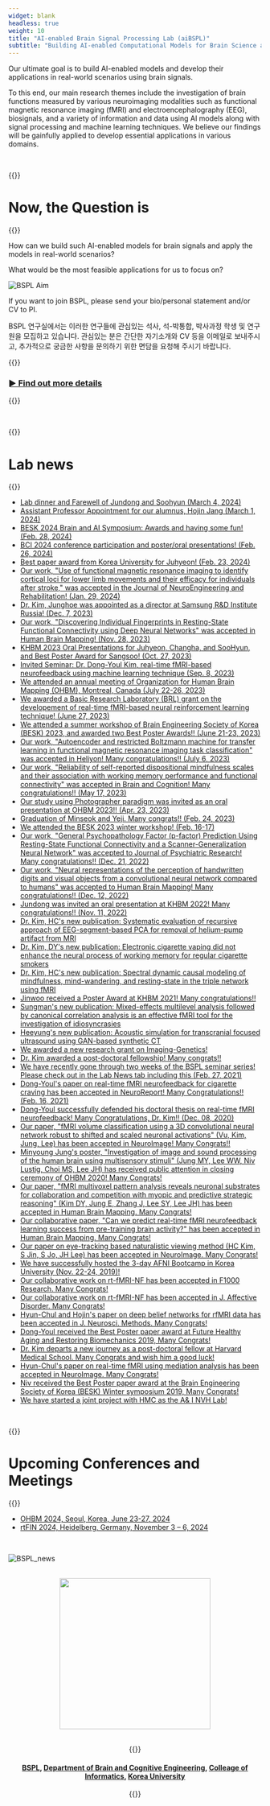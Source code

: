 ```yaml
---
widget: blank
headless: true
weight: 10
title: "AI-enabled Brain Signal Processing Lab (aiBSPL)"
subtitle: "Building AI-enabled Computational Models for Brain Science and Engineering"
---
```

<!-- title: "Brain Signal Processing Laboratoy (BSPL)" -->
<!-- subtitle: "Brain Science and Engineering using Neuroimaging Modality and Computational Models" -->
<!-- title: "Brain Science and information Processing for engineering Lab (BSPL)" -->
<!-- subtitle: "Brain Science and Information Processing for Engineering using Neuroimaging, BioSignals, and Computational Models" -->

Our ultimate goal is to build AI-enabled models and develop their applications in real-world scenarios using brain signals. <br>

To this end, our main research themes include the investigation of brain functions measured by various neuroimaging modalities such as functional magnetic resonance imaging (fMRI) and electroencephalography (EEG), biosignals, and a variety of information and data using AI models along with signal processing and machine learning techniques. We believe our findings will be gainfully applied to develop essential applications in various domains.


<br />

{{<format text-center crimson>}}
# Now, the Question is 
{{</format>}}

How can we build such AI-enabled models for brain signals and apply the models in real-world scenarios? <br>

What would be the most feasible applications for us to focus on?

![BSPL Aim](//bspl.korea.ac.kr/bspl_aims_16feb19.png#center75)

If you want to join BSPL, please send your bio/personal statement and/or CV to PI.

BSPL 연구실에서는 이러한 연구들에 관심있는 석사, 석-박통합, 박사과정 학생 및 연구원을 모집하고 있습니다. 관심있는 분은 간단한 자기소개와 CV 등을 이메일로 보내주시고, 추가적으로 궁금한 사항을 문의하기 위한 면담을 요청해 주시기 바랍니다.


{{<format crimson text-right no-link-color>}}
### [► Find out more details](/aims)
{{</format>}}

<br />

{{<format crimson text-center>}}
# Lab news
{{</format>}}
- [Lab dinner and Farewell of Jundong and Soohyun (March 4, 2024)](/news/2024_03_04_2024_02_23_dinner_graduation/)
- [Assistant Professor Appointment for our alumnus, Hojin Jang (March 1, 2024)](/news/2024_03_01_drhojinjang_facultyposition/)
- [BESK 2024 Brain and AI Symposium: Awards and having some fun! (Feb. 28, 2024)](/news/2024_02_28_besk_winter/)
- [BCI 2024 conference participation and poster/oral presentations! (Feb. 26, 2024)](/news/2024_02_26_bci2024/)
- [Best paper award from Korea University for Juhyeon! (Feb. 23, 2024)](/news/2024_02_23_bestpaperaward_juhyeonlee/)
- [Our work, "Use of functional magnetic resonance imaging to identify cortical loci for lower limb movements and their efficacy for individuals after stroke," was accepted in the Journal of NeuroEngineering and Rehabilitation! (Jan. 29, 2024)](/publications/articles/2024_01_29_choi_etal_jner/)
- [Dr. Kim, Junghoe was appointed as a director at Samsung R&D Institute Russia! (Dec. 7, 2023)](/news/2023_12_07_drkimjh_srdr//)
- [Our work, "Discovering Individual Fingerprints in Resting-State Functional Connectivity using Deep Neural Networks" was accepted in Human Brain Mapping! (Nov. 28, 2023)](/publications/articles/2023_11_28_lee_and_lee_hbm/)
- [KHBM 2023 Oral Presentations for Juhyeon, Changha, and SooHyun, and Best Poster Award for Sangsoo! (Oct. 27, 2023)](/news/2023_10_27to28_khbm_2023/)
- [Invited Seminar: Dr. Dong-Youl Kim, real-time fMRI-based neurofeedback using machine learning technique (Sep. 8, 2023)](/news/2023_09_08_drdykim_seminar/)
- [We attended an annual meeting of Organization for Human Brain Mapping (OHBM), Montreal, Canada (July 22-26, 2023)](/news/2023_07_24_ohbm/)
- [We awarded a Basic Research Laboratory (BRL) grant on the developement of real-time fMRI-based neural reinforcement learning technique! (June 27, 2023)](/news/2023_06_27_brl_grant/)
- [We attended a summer workshop of Brain Engineering Society of Korea (BESK) 2023, and awarded two Best Poster Awards!! (June 21-23, 2023)](/news/2023_06_22_besk_summer/)
- [Our work, "Autoencoder and restricted Boltzmann machine for transfer learning in functional magnetic resonance imaging task classification" was accepted in Heliyon! Many congratulations!! (July 6, 2023)](/publications/articles/2023_07_06_hwang_etal_heliyon/)
- [Our work, "Reliability of self-reported dispositional mindfulness scales and their association with working memory performance and functional connectivity" was accepted in Brain and Cognition! Many congratulations!! (May 17, 2023)](/publications/articles/2023_05_17_kim_etal_brainncognition/)
- [Our study using Photographer paradigm was invited as an oral presentation at OHBM 2023!! (Apr. 23, 2023)](/news/2023_04_22_ohbm_oral_sangsoo_photographer/)
- [Graduation of Minseok and Yeji. Many congrats!! (Feb. 24, 2023)](/news/2023_02_24_graduation/)
- [We attended the BESK 2023 winter workshop! (Feb. 16-17)](/news/2023_02_17_besk_juhyeonlee_postaward/)
- [Our work, "General Psychopathology Factor (p-factor) Prediction Using Resting-State Functional Connectivity and a Scanner-Generalization Neural Network" was accepted to Journal of Psychiatric Research! Many congratulations!! (Dec. 21, 2022)](/publications/articles/2022_12_21_hong_etal_jpsychiatrres/)
- [Our work, "Neural representations of the perception of handwritten digits and visual objects from a convolutional neural network compared to humans" was accepted to Human Brain Mapping! Many congratulations!! (Dec. 12, 2022)](/publications/articles/2022_12_12_lee_etal_hbm/)
- [Jundong was invited an oral presentation at KHBM 2022! Many congratulations!! (Nov. 11, 2022)](/news/2022_11_11_jundonghwang_khbm_oral/)
- [Dr. Kim, HC's new publication: Systematic evaluation of recursive approach of EEG-segment-based PCA for removal of helium-pump artifact from MRI](/publications/articles/2022_05_04_kim_and_lee_electronics_letters/)
- [Dr. Kim, DY's new publication: Electronic cigarette vaping did not enhance the neural process of working memory for regular cigarette smokers](/publications/articles/2022_01_20_kim_etal_frontiers_humanneurosci/)
- [Dr. Kim, HC's new publication: Spectral dynamic causal modeling of mindfulness, mind-wandering, and resting-state in the triple network using fMRI](/publications/articles/2022_01_19_kim_lee_neuroreport)
- [Jinwoo received a Poster Award at KHBM 2021! Many congratulations!!](/news/2021_11_06_jinwoo_khbm_posteraward/)
- [Sungman's new publication: Mixed-effects multilevel analysis followed by canonical correlation analysis is an effective fMRI tool for the investigation of idiosyncrasies](/publications/articles/2021_08_05_jo_etal_hbm/)
- [Heeyung's new publication: Acoustic simulation for transcranial focused ultrasound using GAN-based synthetic CT](/publications/articles/2021_08_04_ko_etal_jbhi)
- [We awarded a new research grant on Imaging-Genetics!](/news/2021_06_21_ig_grant/)
- [Dr. Kim awarded a post-doctoral fellowship! Many congrats!!](/news/2021_06_24_drkimdy_postdoc_fellowship/)
- [We have recently gone through two weeks of the BSPL seminar series! Please check out in the Lab News tab including this (Feb. 27, 2021)](/news/2021_02_27_prof-lee-syoung_kaist_seminar/)
- [Dong-Youl's paper on real-time fMRI neurofeedback for cigarette craving has been accepted in NeuroReport! Many Congratulations!! (Feb. 16, 2021)](/publications/articles/2021_02_16_neuroreport/)
- [Dong-Youl successfully defended his doctoral thesis on real-time fMRI neurofeedback! Many Congratulations, Dr. Kim!! (Dec. 08, 2020)](/news/2020_12_09_dec._08_2020_dong-youls_phd_thesis_defense/)
- [Our paper, "fMRI volume classification using a 3D convolutional neural network robust to shifted and scaled neuronal activations" (Vu, Kim, Jung, Lee) has been accepted in NeuroImage! Many Congrats!!](/publications/articles/2020_08_10_neuroimage/)
- [Minyoung Jung's poster, "Investigation of image and sound processing of the human brain using multisensory stimuli" (Jung MY, Lee WW, Niv Lustig, Choi MS, Lee JH) has received public attention in closing ceremony of OHBM 2020! Many Congrats!](/news/2020_07_08_2020._07._03_spotlighted_minyoung_jungs_poster_by_vince_d._calhoun_in_closing_ceremony_of_ohbm_202/)
- [Our paper, "fMRI multivoxel pattern analysis reveals neuronal substrates for collaboration and competition with myopic and predictive strategic reasoning" (Kim DY, Jung E, Zhang J, Lee SY, Lee JH) has been accepted in Human Brain Mapping. Many Congrats!](/publications/articles/2020_06_23_human_brain_mapping/)
- [Our collaborative paper, "Can we predict real-time fMRI neurofeedback learning success from pre-training brain activity?" has been accepted in Human Brain Mapping. Many Congrats!](/publications/articles/2020_06_23_hbm/)
- [Our paper on eye-tracking based naturalistic viewing method (HC Kim, S Jin, S Jo, JH Lee) has been accepted in NeuroImage. Many Congrats!](/publications/articles/2020_02_06_neuroimage/)
- [We have successfully hosted the 3-day AFNI Bootcamp in Korea University (Nov. 22-24, 2019)!](/news/2019_12_09_2019._11._22._2019_khbm_workshop___afni_bootcamp/)
- [Our collaborative work on rt-fMRI-NF has been accepted in F1000 Research. Many Congrats!](/publications/articles/2019_11_20_f1000_research/)
- [Our collaborative work on rt-fMRI-NF has been accepted in J. Affective Disorder. Many Congrats!](/publications/articles/2019_11_20_jaffective_disorders/)
- [Hyun-Chul and Hojin's paper on deep belief networks for rfMRI data has been accepted in J. Neurosci. Methods. Many Congrats!](/publications/articles/2019_11_02_testretest_reliability_of_spatial_patterns_from_resting-state_functional_mri_using_the_restricted_boltzmann_machine_and_hierarchically_organized_spatial_patterns_from_the_deep_belief_network/)
- [Dong-Youl received the Best Poster paper award at Future Healthy Aging and Restoring Biomechanics 2019, Many Congrats!](/news/2019_10_31_2019._10._25._future_healthy_aging_and_restoring_biomechanics_best_poster_paper_award/)
- [Dr. Kim departs a new journey as a post-doctoral fellow at Harvard Medical School. Many Congrats and wish him a good luck!](/news/2021_07_30_drkimhc_facultyposition/)
- [Hyun-Chul's paper on real-time fMRI using mediation analysis has been accepted in NeuroImage. Many Congrats!](/articles/2019_03_27_mediation_analysis_of_triple_networks_revealed_functional_feature_of_mindfulness_from_real-time_fmri_neurofeedback/)
- [Niv received the Best Poster paper award at the Brain Engineering Society of Korea (BESK) Winter symposium 2019, Many Congrats!](/news/2019_03_13_2019.02.21_-_23_brain_engineering_society_of_korea_best_poster_paper_award_feb_2019/)
- [We have started a joint project with HMC as the A& I NVH Lab!](/news/2019_01_08_2019._01._07_a_i_nvh_lab._kickoff/)

<br />

{{<format crimson text-center>}}
# Upcoming Conferences and Meetings
{{</format>}}

- [OHBM 2024, Seoul, Korea, June 23-27, 2024](https://www.humanbrainmapping.org/i4a/pages/index.cfm?pageid=4229)
- [rtFIN 2024, Heidelberg, Germany, November 3 – 6, 2024](https://rtfin2024.org/)


<br />

![BSPL_news](//bspl.korea.ac.kr/image/bspl/main.png#center75)

<br />

<!-- ![BSPL logo](//bspl.korea.ac.kr/logo_bspl_ku_funders_19dec05.png#center25) -->
<center> <img src='https://bspl.korea.ac.kr/logo_bspl_ku_funders_19dec05.png' width=300> <center>

<br />

{{<format text-center no-link-color>}}
#### [BSPL](//bspl.korea.ac.kr), [Department of Brain and Cognitive Engineering](//bce.korea.ac.kr/), [Colleage of Informatics](//info.korea.ac.kr/), [Korea University](//www.korea.ac.kr/)
{{</format>}}
